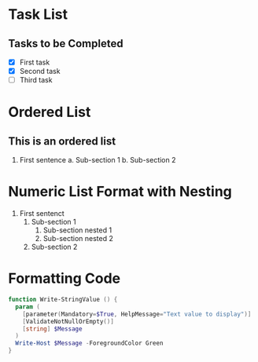 # Task List

## Tasks to be Completed

- [x] First task
- [x] Second task
- [ ] Third task

# Ordered List

## This is an ordered list

1. First sentence
   a. Sub-section 1
   b. Sub-section 2

# Numeric List Format with Nesting

1. First sentenct
   1. Sub-section 1
       1. Sub-section nested 1
       1. Sub-section nested 2
   1. Sub-section 2

# Formatting Code

```powershell
function Write-StringValue () {
  param (
    [parameter(Mandatory=$True, HelpMessage="Text value to display")]
    [ValidateNotNullOrEmpty()]
    [string] $Message
  )
  Write-Host $Message -ForegroundColor Green
}
```
